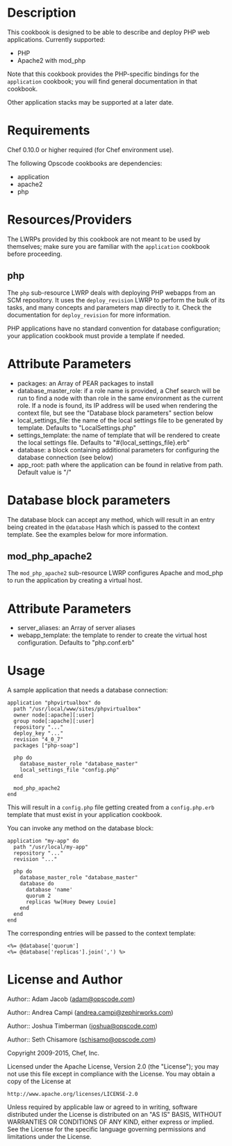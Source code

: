 Description
===========

This cookbook is designed to be able to describe and deploy PHP web applications. Currently supported:

* PHP
* Apache2 with mod\_php

Note that this cookbook provides the PHP-specific bindings for the `application` cookbook; you will find general documentation in that cookbook.

Other application stacks may be supported at a later date.

Requirements
============

Chef 0.10.0 or higher required (for Chef environment use).

The following Opscode cookbooks are dependencies:

* application
* apache2
* php

Resources/Providers
==========

The LWRPs provided by this cookbook are not meant to be used by themselves; make sure you are familiar with the `application` cookbook before proceeding.

php
---

The `php` sub-resource LWRP deals with deploying PHP webapps from an SCM repository. It uses the `deploy_revision` LWRP to perform the bulk of its tasks, and many concepts and parameters map directly to it. Check the documentation for `deploy_revision` for more information.

PHP applications have no standard convention for database configuration; your application cookbook must provide a template if needed.

# Attribute Parameters

- packages: an Array of PEAR packages to install
- database\_master\_role: if a role name is provided, a Chef search will be run to find a node with than role in the same environment as the current role. If a node is found, its IP address will be used when rendering the context file, but see the "Database block parameters" section below
- local\_settings\_file: the name of the local settings file to be generated by template. Defaults to "LocalSettings.php"
- settings\_template: the name of template that will be rendered to create the local settings file. Defaults to "#{local\_settings\_file}.erb"
- database: a block containing additional parameters for configuring the database connection (see below)
- app\_root: path where the application can be found in relative from path. Default value is "/"

# Database block parameters

The database block can accept any method, which will result in an entry being created in the `@database` Hash which is passed to the context template. See the examples below for more information.

mod\_php\_apache2
-----------------

The `mod_php_apache2` sub-resource LWRP configures Apache and mod\_php to run the application by creating a virtual host.

# Attribute Parameters

- server\_aliases: an Array of server aliases
- webapp\_template: the template to render to create the virtual host configuration. Defaults to "php.conf.erb"

Usage
=====

A sample application that needs a database connection:

    application "phpvirtualbox" do
      path "/usr/local/www/sites/phpvirtualbox"
      owner node[:apache][:user]
      group node[:apache][:user]
      repository "..."
      deploy_key "..."
      revision "4_0_7"
      packages ["php-soap"]

      php do
        database_master_role "database_master"
        local_settings_file "config.php"
      end

      mod_php_apache2
    end

This will result in a `config.php` file getting created from a `config.php.erb` template that must exist in your application cookbook.

You can invoke any method on the database block:

    application "my-app" do
      path "/usr/local/my-app"
      repository "..."
      revision "..."

      php do
        database_master_role "database_master"
        database do
          database 'name'
          quorum 2
          replicas %w[Huey Dewey Louie]
        end
      end
    end

The corresponding entries will be passed to the context template:

    <%= @database['quorum']
    <%= @database['replicas'].join(',') %>

License and Author
==================

Author:: Adam Jacob (<adam@opscode.com>)

Author:: Andrea Campi (<andrea.campi@zephirworks.com>)

Author:: Joshua Timberman (<joshua@opscode.com>)

Author:: Seth Chisamore (<schisamo@opscode.com>)

Copyright 2009-2015, Chef, Inc.

Licensed under the Apache License, Version 2.0 (the "License");
you may not use this file except in compliance with the License.
You may obtain a copy of the License at

    http://www.apache.org/licenses/LICENSE-2.0

Unless required by applicable law or agreed to in writing, software
distributed under the License is distributed on an "AS IS" BASIS,
WITHOUT WARRANTIES OR CONDITIONS OF ANY KIND, either express or implied.
See the License for the specific language governing permissions and
limitations under the License.
